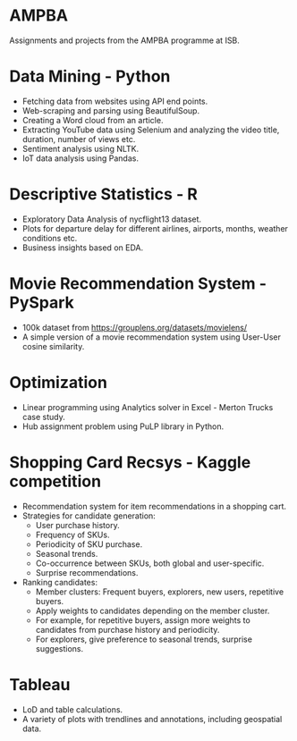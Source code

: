 # AMPBA
Assignments and projects from the AMPBA programme at ISB.

# Data Mining - Python
* Fetching data from websites using API end points.
* Web-scraping and parsing using BeautifulSoup.
* Creating a Word cloud from an article.
* Extracting YouTube data using Selenium and analyzing the video title, duration, number of views etc.
* Sentiment analysis using NLTK.
* IoT data analysis using Pandas.

# Descriptive Statistics - R
* Exploratory Data Analysis of nycflight13 dataset.
* Plots for departure delay for different airlines, airports, months, weather conditions etc.
* Business insights based on EDA.

# Movie Recommendation System - PySpark
* 100k dataset from https://grouplens.org/datasets/movielens/
* A simple version of a movie recommendation system using User-User cosine similarity.

# Optimization
* Linear programming using Analytics solver in Excel - Merton Trucks case study.
* Hub assignment problem using PuLP library in Python.

# Shopping Card Recsys - Kaggle competition
* Recommendation system for item recommendations in a shopping cart.
* Strategies for candidate generation:
  * User purchase history.
  * Frequency of SKUs.
  * Periodicity of SKU purchase.
  * Seasonal trends.
  * Co-occurrence between SKUs, both global and user-specific.
  * Surprise recommendations.
* Ranking candidates:
  * Member clusters: Frequent buyers, explorers, new users, repetitive buyers.
  * Apply weights to candidates depending on the member cluster.
  * For example, for repetitive buyers, assign more weights to candidates from purchase history and periodicity.
  * For explorers, give preference to seasonal trends, surprise suggestions. 

# Tableau
* LoD and table calculations.
* A variety of plots with trendlines and annotations, including geospatial data. 
